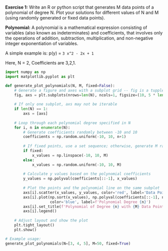 **Exercise 1:** Write an R or python script that generates M data points of a polynomial of degree N. Plot your solutions for different values of N and M (using randomly generated or fixed data points).

**Polynomial:** A polynomial is a mathematical expression consisting of variables (also known as indeterminates) and coefficients, that involves only the operations of addition, subtraction, multiplication, and non-negative integer exponentiation of variables. 

A simple example is: p(y) = `3 x^2 - 2x + 1`

Here, N = 2, Coefficients are 3,2,1.

```py
import numpy as np
import matplotlib.pyplot as plt

def generate_plot_polynomials(N, M, fixed=False):
    # Generate a figure and axes with a subplot grid -- fig is a tupple
    fig, axs = plt.subplots(nrows=len(N), ncols=1, figsize=(10, 5 * len(N)))
    
    # If only one subplot, axs may not be iterable
    if len(N) == 1:
        axs = [axs]
    
    # Loop through each polynomial degree specified in N
    for i, n in enumerate(N):
        # Generate coefficients randomly between -10 and 10
        coefficients = np.random.uniform(-10, 10, n+1)
        
        # If fixed points, use a set sequence; otherwise, generate M random x values
        if fixed:
            x_values = np.linspace(-10, 10, M)
        else:
            x_values = np.random.uniform(-10, 10, M)
        
        # Calculate y values based on the polynomial coefficients
        y_values = np.polyval(coefficients[::-1], x_values)
        
        # Plot the points and the polynomial line on the same subplot
        axs[i].scatter(x_values, y_values, color='red', label='Data Points')
        axs[i].plot(np.sort(x_values), np.polyval(coefficients[::-1], np.sort(x_values)), 
                    color='blue', label=f'Polynomial Degree {n}')
        axs[i].set_title(f'Polynomial of Degree {n} with {M} Data Points')
        axs[i].legend()
    
    # Adjust layout and show the plot
    plt.tight_layout()
    plt.show()

# Example usage:
generate_plot_polynomials(N=[3, 4, 5], M=50, fixed=True)
```



